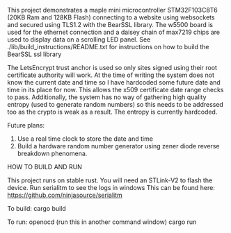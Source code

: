 This project demonstrates a maple mini microcontroller STM32F103C8T6 (20KB Ram and 128KB Flash) connecting to a website using websockets and secured using TLS1.2 with the BearSSL library. 
The w5500 board is used for the ethernet connection and a daisey chain of max7219 chips are used to display data on a scrolling LED panel.
See ./lib/build_instructions/README.txt for instructions on how to build the BearSSL ssl library

The LetsEncrypt trust anchor is used so only sites signed using their root certificate authority will work. 
At the time of writing the system does not know the current date and time so I have hardcoded some future date and time in its place for now. This allows the x509 certificate date range checks to pass.
Additionally, the system has no way of gathering high quality entropy (used to generate random numbers) so this needs to be addressed too as the crypto is weak as a result. The entropy is currently hardcoded.

Future plans:
1. Use a real time clock to store the date and time
2. Build a hardware random number generator using zener diode reverse breakdown phenomena.


HOW TO BUILD AND RUN

This project runs on stable rust.
You will need an STLink-V2 to flash the device. Run serialitm to see the logs in windows
This can be found here: https://github.com/ninjasource/serialitm

To build: 
cargo build

To run:
openocd (run this in another command window)
cargo run